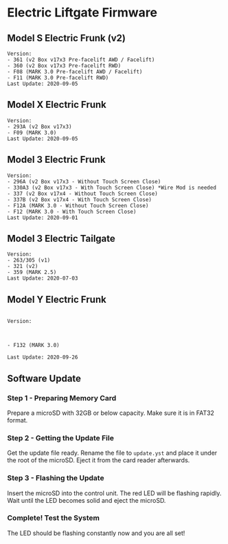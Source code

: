 # Electric Liftgate Firmware

## Model S Electric Frunk (v2)
```
Version:
- 361 (v2 Box v17x3 Pre-facelift AWD / Facelift)
- 360 (v2 Box v17x3 Pre-facelift RWD)
- F08 (MARK 3.0 Pre-facelift AWD / Facelift)
- F11 (MARK 3.0 Pre-facelift RWD)
Last Update: 2020-09-05
```

## Model X Electric Frunk
```
Version:
- 293A (v2 Box v17x3)
- F09 (MARK 3.0)
Last Update: 2020-09-05
```

## Model 3 Electric Frunk
```
Version:
- 296A (v2 Box v17x3 - Without Touch Screen Close)
- 330A3 (v2 Box v17x3 - With Touch Screen Close) *Wire Mod is needed
- 337 (v2 Box v17x4 - Without Touch Screen Close)
- 337B (v2 Box v17x4 - With Touch Screen Close)
- F12A (MARK 3.0 - Without Touch Screen Close)
- F12 (MARK 3.0 - With Touch Screen Close)
Last Update: 2020-09-01
```

## Model 3 Electric Tailgate
```
Version:
- 263/305 (v1)
- 321 (v2)
- 359 (MARK 2.5)
Last Update: 2020-07-03
```

## Model Y Electric Frunk

```

Version:



- F132 (MARK 3.0)

Last Update: 2020-09-26

```

## Software Update
### Step 1 - Preparing Memory Card
Prepare a microSD with 32GB or below capacity.
Make sure it is in FAT32 format.

### Step 2 - Getting the Update File
Get the update file ready.
Rename the file to `update.yst` and place it under the root of the microSD.
Eject it from the card reader afterwards.

### Step 3 - Flashing the Update
Insert the microSD into the control unit.
The red LED will be flashing rapidly.
Wait until the LED becomes solid and eject the microSD.

### Complete! Test the System
The LED should be flashing constantly now and you are all set!
